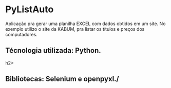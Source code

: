 # PyListAuto
Aplicação pra gerar uma planilha EXCEL com dados obtidos em um site. No exemplo utilizo o site da KABUM, pra listar os títulos e preços dos computadores.

<h2>Técnologia utilizada: Python.</h2>h2>
<h2>Bibliotecas: Selenium e openpyxl./<h2>
